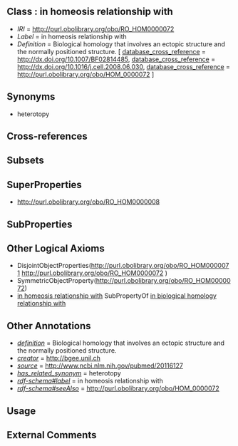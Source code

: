 
## Class : in homeosis relationship with

 * *IRI* = http://purl.obolibrary.org/obo/RO_HOM0000072
 * *Label* = in homeosis relationship with
 * *Definition* = Biological homology that involves an ectopic structure and the normally positioned structure. [ [database_cross_reference](../../ef/oboInOwl#hasDbXref.md) = http://dx.doi.org/10.1007/BF02814485, [database_cross_reference](../../ef/oboInOwl#hasDbXref.md) = http://dx.doi.org/10.1016/j.cell.2008.06.030, [database_cross_reference](../../ef/oboInOwl#hasDbXref.md) = http://purl.obolibrary.org/obo/HOM_0000072 ]

## Synonyms

 * heterotopy

## Cross-references


## Subsets


## SuperProperties

 * <http://purl.obolibrary.org/obo/RO_HOM0000008>

## SubProperties


## Other Logical Axioms

 * DisjointObjectProperties(<http://purl.obolibrary.org/obo/RO_HOM0000071> <http://purl.obolibrary.org/obo/RO_HOM0000072> )
 * SymmetricObjectProperty(<http://purl.obolibrary.org/obo/RO_HOM0000072>)
 * [in homeosis relationship with](../../RO/72/RO_HOM0000072.md) SubPropertyOf [in biological homology relationship with](../../RO/08/RO_HOM0000008.md)

## Other Annotations

 * *[definition](../../IAO/15/IAO_0000115.md)* = Biological homology that involves an ectopic structure and the normally positioned structure.
 * *[creator](../../or/creator.md)* = http://bgee.unil.ch
 * *[source](../../ce/source.md)* = http://www.ncbi.nlm.nih.gov/pubmed/20116127
 * *[has_related_synonym](../../ym/oboInOwl#hasRelatedSynonym.md)* = heterotopy
 * *[rdf-schema#label](../../el/rdf-schema#label.md)* = in homeosis relationship with
 * *[rdf-schema#seeAlso](../../so/rdf-schema#seeAlso.md)* = http://purl.obolibrary.org/obo/HOM_0000072

## Usage


## External Comments

